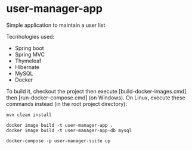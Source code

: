 # user-manager-app
Simple application to maintain a user list

Tecnhologies used:

- Spring boot
- Spring MVC
- Thymeleaf
- Hibernate
- MySQL
- Docker

To build it, checkout the project then execute [build-docker-images.cmd] then [run-docker-compose.cmd] (on Windows).
On Linux, execute these commands instead (in the root project directory):
```
mvn clean install

docker image build -t user-manager-app .
docker image build -t user-manager-app-db mysql

docker-compose -p user-manager-suite up
```
